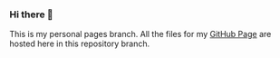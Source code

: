 ### Hi there 👋
This is my personal pages branch. All the files for my [GitHub Page](https://macfitzwool.github.io/macfitzwool/) are hosted here in this repository branch.
<!--
**macfitzwool/macfitzwool** is a ✨ _special_ ✨ repository because its `README.md` (this file) appears on your GitHub profile.

Here are some ideas to get you started:

- 🔭 I’m currently working on ...
- 🌱 I’m currently learning ...
- 👯 I’m looking to collaborate on ...
- 🤔 I’m looking for help with ...
- 💬 Ask me about ...
- 📫 How to reach me: ...
- 😄 Pronouns: ...
- ⚡ Fun fact: ...
-->
